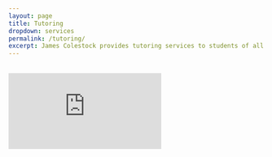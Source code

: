 ```yaml
---
layout: page
title: Tutoring
dropdown: services
permalink: /tutoring/
excerpt: James Colestock provides tutoring services to students of all ages focused on Programming and Web Design, e.g., Python, HTML/CSS, JavaScript
---
```

<br />
<!-- Google Slides has a weird, non-standard aspect ratio -->
<div class="embed-responsive" style="padding-bottom: 58.5%" >
  <iframe src="https://docs.google.com/presentation/d/e/2PACX-1vTCIZsOpsNsH4jTZgfUg-WYH8fmGYXxnGmmkX9C5XjfqlpFlQh_4ap-fC_8NpGNNjF7Hihgm5CJuMTi/embed?start=true&loop=false&delayms=3000" frameborder="0" allowfullscreen="true" mozallowfullscreen="true" webkitallowfullscreen="true"></iframe>
</div>
